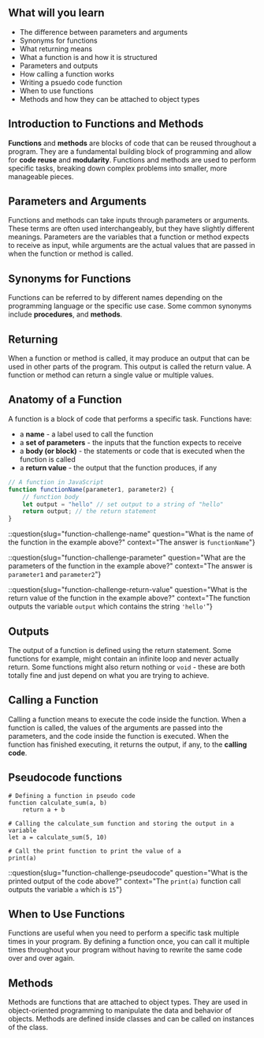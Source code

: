 ## What will you learn

- The difference between parameters and arguments
- Synonyms for functions
- What returning means
- What a function is and how it is structured
- Parameters and outputs
- How calling a function works
- Writing a psuedo code function
- When to use functions
- Methods and how they can be attached to object types

## Introduction to Functions and Methods

**Functions** and **methods** are blocks of code that can be reused throughout a program. They are a fundamental building block of programming and allow for **code reuse** and **modularity**. Functions and methods are used to perform specific tasks, breaking down complex problems into smaller, more manageable pieces.

## Parameters and Arguments

Functions and methods can take inputs through parameters or arguments. These terms are often used interchangeably, but they have slightly different meanings. Parameters are the variables that a function or method expects to receive as input, while arguments are the actual values that are passed in when the function or method is called.

## Synonyms for Functions

Functions can be referred to by different names depending on the programming language or the specific use case. Some common synonyms include **procedures**, and **methods**.

## Returning

When a function or method is called, it may produce an output that can be used in other parts of the program. This output is called the return value. A function or method can return a single value or multiple values.

## Anatomy of a Function

A function is a block of code that performs a specific task. Functions have:

- a **name** - a label used to call the function
- a **set of parameters** - the inputs that the function expects to receive
- a **body (or block)** - the statements or code that is executed when the function is called
- a **return value** - the output that the function produces, if any

```jsx
// A function in JavaScript
function functionName(parameter1, parameter2) {
    // function body
    let output = "hello" // set output to a string of "hello"
    return output; // the return statement
}
```

::question{slug="function-challenge-name" question="What is the name of the function in the example above?" context="The answer is `functionName`"}

::question{slug="function-challenge-parameter" question="What are the parameters of the function in the example above?" context="The answer is `parameter1` and `parameter2`"}

::question{slug="function-challenge-return-value" question="What is the return value of the function in the example above?" context="The function outputs the variable `output` which contains the string `'hello'`"}

## Outputs

The output of a function is defined using the return statement. Some functions for example, might contain an infinite loop and never actually return. Some functions might also return nothing or `void` - these are both totally fine and just depend on what you are trying to achieve.

## Calling a Function

Calling a function means to execute the code inside the function. When a function is called, the values of the arguments are passed into the parameters, and the code inside the function is executed. When the function has finished executing, it returns the output, if any, to the **calling code**.

## Pseudocode functions

```
# Defining a function in pseudo code
function calculate_sum(a, b)
	return a + b

# Calling the calculate_sum function and storing the output in a variable
let a = calculate_sum(5, 10)

# Call the print function to print the value of a
print(a)
```

::question{slug="function-challenge-pseudocode" question="What is the printed output of the code above?" context="The `print(a)` function call outputs the variable `a` which is `15`"}

## When to Use Functions

Functions are useful when you need to perform a specific task multiple times in your program. By defining a function once, you can call it multiple times throughout your program without having to rewrite the same code over and over again.

## Methods

Methods are functions that are attached to object types. They are used in object-oriented programming to manipulate the data and behavior of objects. Methods are defined inside classes and can be called on instances of the class.